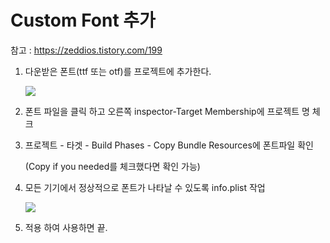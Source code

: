 # Custom Font 추가

참고 : https://zeddios.tistory.com/199

1. 다운받은 폰트(ttf 또는 otf)를 프로젝트에 추가한다.

   <img src="https://user-images.githubusercontent.com/31604976/110109685-24079880-7df1-11eb-8565-ef80b92b6dc2.png">

2. 폰트 파일을 클릭 하고 오른쪽 inspector-Target Membership에 프로젝트 명 체크

3. 프로젝트 - 타겟 - Build Phases - Copy Bundle Resources에 폰트파일 확인

   (Copy if you needed를 체크했다면 확인 가능)

4. 모든 기기에서 정상적으로 폰트가 나타날 수 있도록 info.plist 작업

   <img src="https://user-images.githubusercontent.com/31604976/110110408-23233680-7df2-11eb-9c8b-3815177f1ce9.png">

5. 적용 하여 사용하면 끝.